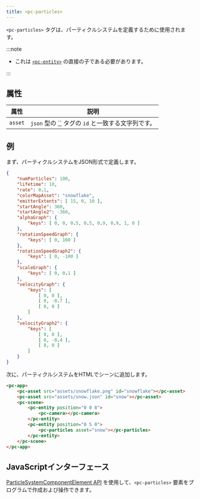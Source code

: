 ```yaml
---
title: <pc-particles>
---
```


`<pc-particles>` タグは、パーティクルシステムを定義するために使用されます。

:::note

* これは [`<pc-entity>`](../pc-entity) の直接の子である必要があります。

:::

## 属性

| 属性 | 説明 |
| --- | --- |
| `asset` | `json` 型の [\`<pc-asset>\`](../pc-asset) タグの `id` と一致する文字列です。 |

## 例

まず、パーティクルシステムをJSON形式で定義します。

```json title="snow.json"
{
    "numParticles": 100,
    "lifetime": 10,
    "rate": 0.1,
    "colorMapAsset": "snowflake",
    "emitterExtents": [ 15, 0, 10 ],
    "startAngle": 360,
    "startAngle2": -360,
    "alphaGraph": {
        "keys": [ 0, 0, 0.5, 0.5, 0.9, 0.9, 1, 0 ]
    },
    "rotationSpeedGraph": {
        "keys": [ 0, 100 ]
    },
    "rotationSpeedGraph2": {
        "keys": [ 0, -100 ]
    },
    "scaleGraph": {
        "keys": [ 0, 0.1 ]
    },
    "velocityGraph": {
        "keys": [
            [ 0, 0 ],
            [ 0, -0.7 ],
            [ 0, 0 ]
        ]
    },
    "velocityGraph2": {
        "keys": [
            [ 0, 0 ],
            [ 0, -0.4 ],
            [ 0, 0 ]
        ]
    }
}
```

次に、パーティクルシステムをHTMLでシーンに追加します。

```html
<pc-app>
    <pc-asset src="assets/snowflake.png" id="snowflake"></pc-asset>
    <pc-asset src="assets/snow.json" id="snow"></pc-asset>
    <pc-scene>
        <pc-entity position="0 0 8">
            <pc-camera></pc-camera>
        </pc-entity>
        <pc-entity position="0 5 0">
            <pc-particles asset="snow"></pc-particles>
        </pc-entity>
    </pc-scene>
</pc-app>
```

## JavaScriptインターフェース

[ParticleSystemComponentElement API](https://api.playcanvas.com/classes/EngineWebComponents.ParticleSystemComponentElement.html) を使用して、`<pc-particles>` 要素をプログラムで作成および操作できます。
